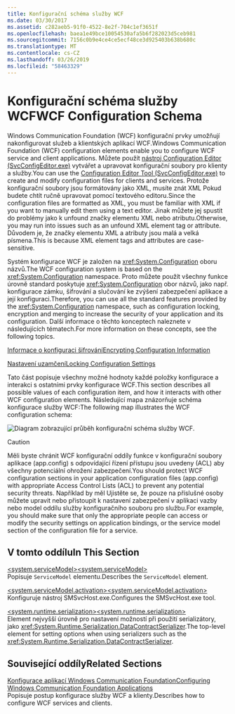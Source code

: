 ```yaml
---
title: Konfigurační schéma služby WCF
ms.date: 03/30/2017
ms.assetid: c282aeb5-91f0-4522-8e2f-704c1ef3651f
ms.openlocfilehash: baea1e49bce10054530afa5b6f282023d5ceb981
ms.sourcegitcommit: 7156c0b9e4ce4ce5ecf48ce3d925403b638b680c
ms.translationtype: MT
ms.contentlocale: cs-CZ
ms.lasthandoff: 03/26/2019
ms.locfileid: "58463329"
---
```

# <a name="wcf-configuration-schema"></a><span data-ttu-id="7389e-102">Konfigurační schéma služby WCF</span><span class="sxs-lookup"><span data-stu-id="7389e-102">WCF Configuration Schema</span></span>
<span data-ttu-id="7389e-103">Windows Communication Foundation (WCF) konfigurační prvky umožňují nakonfigurovat služeb a klientských aplikací WCF.</span><span class="sxs-lookup"><span data-stu-id="7389e-103">Windows Communication Foundation (WCF) configuration elements enable you to configure WCF service and client applications.</span></span> <span data-ttu-id="7389e-104">Můžete použít [nástroj Configuration Editor (SvcConfigEditor.exe)](../../../../../docs/framework/wcf/configuration-editor-tool-svcconfigeditor-exe.md) vytvářet a upravovat konfigurační soubory pro klienty a služby.</span><span class="sxs-lookup"><span data-stu-id="7389e-104">You can use the [Configuration Editor Tool (SvcConfigEditor.exe)](../../../../../docs/framework/wcf/configuration-editor-tool-svcconfigeditor-exe.md) to create and modify configuration files for clients and services.</span></span> <span data-ttu-id="7389e-105">Protože konfigurační soubory jsou formátovány jako XML, musíte znát XML Pokud budete chtít ručně upravovat pomocí textového editoru.</span><span class="sxs-lookup"><span data-stu-id="7389e-105">Since the configuration files are formatted as XML, you must be familiar with XML if you want to manually edit them using a text editor.</span></span> <span data-ttu-id="7389e-106">Jinak můžete jej spustit do problémy jako k unfound značky elementu XML nebo atributu.</span><span class="sxs-lookup"><span data-stu-id="7389e-106">Otherwise, you may run into issues such as an unfound XML element tag or attribute.</span></span> <span data-ttu-id="7389e-107">Důvodem je, že značky elementu XML a atributy jsou malá a velká písmena.</span><span class="sxs-lookup"><span data-stu-id="7389e-107">This is because XML element tags and attributes are case-sensitive.</span></span>  
  
 <span data-ttu-id="7389e-108">Systém konfigurace WCF je založen na <xref:System.Configuration> oboru názvů.</span><span class="sxs-lookup"><span data-stu-id="7389e-108">The WCF configuration system is based on the <xref:System.Configuration> namespace.</span></span> <span data-ttu-id="7389e-109">Proto můžete použít všechny funkce úrovně standard poskytuje <xref:System.Configuration> obor názvů, jako např. konfigurace zámku, šifrování a slučování ke zvýšení zabezpečení aplikace a její konfiguraci.</span><span class="sxs-lookup"><span data-stu-id="7389e-109">Therefore, you can use all the standard features provided by the <xref:System.Configuration> namespace, such as configuration locking, encryption and merging to increase the security of your application and its configuration.</span></span> <span data-ttu-id="7389e-110">Další informace o těchto konceptech naleznete v následujících tématech.</span><span class="sxs-lookup"><span data-stu-id="7389e-110">For more information on these concepts, see the following topics.</span></span>  
  
 [<span data-ttu-id="7389e-111">Informace o konfiguraci šifrování</span><span class="sxs-lookup"><span data-stu-id="7389e-111">Encrypting Configuration Information</span></span>](https://go.microsoft.com/fwlink/?LinkId=95337)  
  
 [<span data-ttu-id="7389e-112">Nastavení uzamčení</span><span class="sxs-lookup"><span data-stu-id="7389e-112">Locking Configuration Settings</span></span>](https://go.microsoft.com/fwlink/?LinkId=95338)  
  
 <span data-ttu-id="7389e-113">Tato část popisuje všechny možné hodnoty každé položky konfigurace a interakci s ostatními prvky konfigurace WCF.</span><span class="sxs-lookup"><span data-stu-id="7389e-113">This section describes all possible values of each configuration item, and how it interacts with other WCF configuration elements.</span></span> <span data-ttu-id="7389e-114">Následující mapa znázorňuje schéma konfigurace služby WCF:</span><span class="sxs-lookup"><span data-stu-id="7389e-114">The following map illustrates the WCF configuration schema:</span></span>  
  
 ![Diagram zobrazující průběh konfigurační schéma služby WCF.](./media/index/windows-communication-foundation-configuration-schema.gif)  
  
> [!CAUTION]
>  <span data-ttu-id="7389e-116">Měli byste chránit WCF konfigurační oddíly funkce v konfigurační soubory aplikace (app.config) s odpovídající řízení přístupu jsou uvedeny (ACL) aby všechny potenciální ohrožení zabezpečení.</span><span class="sxs-lookup"><span data-stu-id="7389e-116">You should protect WCF configuration sections in your application configuration files (app.config) with appropriate Access Control Lists (ACL) to prevent any potential security threats.</span></span>  <span data-ttu-id="7389e-117">Například by měl Ujistěte se, že pouze na příslušné osoby můžete upravit nebo přistoupit k nastavení zabezpečení v aplikaci vazby nebo model oddílu služby konfiguračního souboru pro službu.</span><span class="sxs-lookup"><span data-stu-id="7389e-117">For example, you should make sure that only the appropriate people can access or modify the security settings on application bindings, or the service model section of the configuration file for a service.</span></span>  
  
## <a name="in-this-section"></a><span data-ttu-id="7389e-118">V tomto oddílu</span><span class="sxs-lookup"><span data-stu-id="7389e-118">In This Section</span></span>  
 [<span data-ttu-id="7389e-119">\<system.serviceModel></span><span class="sxs-lookup"><span data-stu-id="7389e-119">\<system.serviceModel></span></span>](../../../../../docs/framework/configure-apps/file-schema/wcf/system-servicemodel.md)  
 <span data-ttu-id="7389e-120">Popisuje `ServiceModel` elementu.</span><span class="sxs-lookup"><span data-stu-id="7389e-120">Describes the `ServiceModel` element.</span></span>  
  
 [<span data-ttu-id="7389e-121">\<system.serviceModel.activation></span><span class="sxs-lookup"><span data-stu-id="7389e-121">\<system.serviceModel.activation></span></span>](../../../../../docs/framework/configure-apps/file-schema/wcf/system-servicemodel-activation.md)  
 <span data-ttu-id="7389e-122">Konfiguruje nástroj SMSvcHost.exe.</span><span class="sxs-lookup"><span data-stu-id="7389e-122">Configures the SMSvcHost.exe tool.</span></span>  
  
 [<span data-ttu-id="7389e-123">\<system.runtime.serialization></span><span class="sxs-lookup"><span data-stu-id="7389e-123">\<system.runtime.serialization></span></span>](../../../../../docs/framework/configure-apps/file-schema/wcf/system-runtime-serialization.md)  
 <span data-ttu-id="7389e-124">Element nejvyšší úrovně pro nastavení možností při použití serializátory, jako <xref:System.Runtime.Serialization.DataContractSerializer>.</span><span class="sxs-lookup"><span data-stu-id="7389e-124">The top-level element for setting options when using serializers such as the <xref:System.Runtime.Serialization.DataContractSerializer>.</span></span>  
  
## <a name="related-sections"></a><span data-ttu-id="7389e-125">Související oddíly</span><span class="sxs-lookup"><span data-stu-id="7389e-125">Related Sections</span></span>  
 [<span data-ttu-id="7389e-126">Konfigurace aplikací Windows Communication Foundation</span><span class="sxs-lookup"><span data-stu-id="7389e-126">Configuring Windows Communication Foundation Applications</span></span>](../../../wcf/configuring-services.md)  
 <span data-ttu-id="7389e-127">Popisuje postup konfigurace služby WCF a klienty.</span><span class="sxs-lookup"><span data-stu-id="7389e-127">Describes how to configure WCF services and clients.</span></span>

